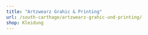 ```yaml
---
title: "Artzwearz Grahic & Printing"
url: /south-carthage/artzwearz-grahic-und-printing/
shop: Kleidung
---
```

